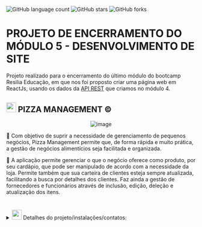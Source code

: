 ![GitHub language count](https://img.shields.io/github/languages/count/NodjaLima/pizza_management?color=blue&logoColor=blue&style=flat-square)
![GitHub stars](https://img.shields.io/github/stars/NodjaLima?style=flat-square)
![GitHub forks](https://img.shields.io/github/forks/NodjaLima/pizza_management?style=flat-square)

# PROJETO DE ENCERRAMENTO DO MÓDULO 5 - DESENVOLVIMENTO DE SITE

Projeto realizado para o encerramento do último módulo do bootcamp Resilia Educação, em que nos foi proposto criar 
uma página web em ReactJs, usando os dados da [API REST](https://github.com/rnegrelly/Projeto-M4-API_REST.git) que criamos no módulo 4.

## <img src="https://emojis.slackmojis.com/emojis/images/1643515427/14464/pizza.gif?1643515427" width="26px"> PIZZA MANAGEMENT ©

<div align="center">
  
![image](https://user-images.githubusercontent.com/100171322/189219245-cabfee1b-6edf-4327-a53d-e10332ecb138.png)

</div>
  
 🔹 Com objetivo de suprir a necessidade de gerenciamento de pequenos negócios, Pizza Management permite que, de forma rápida e muito prática, 
a gestão de negócios alimentícios seja facilitada e organizada.

 🔹 A aplicação permite gerenciar o que o negócio oferece como produto, por seu cardápio, que pode ser manipulado de acordo com a necessidade da loja. 
Permite também que sua carteira de clientes esteja sempre atualizada, facilitando a busca por detalhes dos clientes. Faz ainda a gestão de fornecedores 
e funcionários através de inclusão, edição, deleção e atualização dos itens.

#
<details>
<summary> <img src="https://emojis.slackmojis.com/emojis/images/1643515222/12401/pizza_spin.gif?1643515222" width="26px"> Detalhes do projeto/instalações/contatos: </summary>
<br />

<br>
 
 ## Detalhes do projeto: 
  
✔ Implementar, utilizando a biblioteca React.js, um site que:

1. [x] Utilize endpoints da API que foi criada no M4 com Node.Js e Express;
2. [x] Utilizar o README.md do repositório para documentação do projeto;
3. [x] Utilizar a biblioteca react-router-dom para roteamento das páginas;
4. [x] Utilizar CSS Grid para definição do layout das páginas;
5. [x] Tenha uma animação CSS para carregamento inicial do site(sem biblioteca).
6. [x] Contenha as funcionalidades básicas do CRUD:
7. [x] Página para listar os cadastros com opção de busca;
8. [x] Página para incluir um novo registro;
9. [x] Página para editar os cadastros;
10. [x] Opção de excluir itens cadastrados.

  
## Para instalar o nosso projeto na sua máquina, siga as instruções a seguir:
  
 
 1. CLONAR ESSE REPOSITÓRIO: 
 ```
     git clone https://github.com/NodjaLima/pizza_management.git
 ```

2. ACESSAR A PASTA CRIADA ATRAVÉS DO CMD USANDO O COMANDO: 
 ```
      cd pizza_management
 ```      
3. INSTALAR DEPENDÊNCIAS:
 ```
      npm install
  ```     	    
4. INICIANDO O SERVIDOR:
 ```
      npm run dev
 ```
  
<div align='center'>  

## Login:

Para acessar o site e as funcionalidades das entidades, é preciso realizar o login em nossa aplicação. 
A base de cadastros que possuem acesso ao site é a base de Colaboradores, onde o id_colaborador é usado para preencher o campo "Usuário" e o cpf_colaborador deve ser usado no campo "Senha".
É possível ver no console de desenvolvimento os colaboradores cadastrados. Todos eles tem acesso as funcionalidades da aplicação.

Caso não haja nenhum cadastro devido ao reset da API, por favor, utilize o POSTMAN ou INSOMNIA para realizar uma requisição POST, passando o objeto abaixo:

```{
    "nome_colaborador": "Andressa Ricardo de Amorim",
    "cpf_colaborador": "12345",
    "endereco_colaborador": "Av. Edgard Romero nº 87, Madureira, Rio de Janeiro - RJ",
    "cargo_colaborador": "Administrador contábil",
    "email_colaborador": "homerolinspaiva81@oi.com.br",
    "telefone_colaborador": "(21)98416-2188",
    "turno_colaborador": "Noite",
    "salario_colaborador": "R$ 2.165,30",
    "admissao_colaborador": "13/07/2019",
    "demissao_colaborador": "null"
    }```

O campo usuário deverá ser preenchido com '1' e o campo senha com o cpf cadastrado, que no exemplo acima é '12345'.

Após o sucesso do login, as rotas estarão livres para navegação.


## CRUD de entidades

Essa aplicação trabalha com as entidades Cardapio, Clientes, Colaboradores e Fornecedores. 
Dentro das funcionalidades de cada entidade, é possível realizar cadastro, deletar, editar e listar os itens que estão no banco de dados.
Todas as requisições devem respeitas as exigencias da API que está sendo consumida. Para mais informações a respeito, visite o repositório da API em https://github.com/rnegrelly/Projeto-M4-API_REST.
  
 ## Status do Projeto
![Bagde](https://img.shields.io/badge/Status%20do%20Projeto-Concluído-blue)


## Time desenvolvedor ![image](https://user-images.githubusercontent.com/100171322/189221961-f345daf6-4da6-45c8-bc44-0b5832d6693b.png):
	

 **Larrissa Lira** - [larrissalira](https://github.com/larrissalira)
 **Nodja Lima** - [NodjaLima](https://github.com/NodjaLima)
 **Renato Negrelly** - [rnegrelly](https://github.com/rnegrelly/)
 **Helder Lucas** -  [devhelderlrs](https://github.com/devhelderlrs)

---
  
[⬆ Voltar ao Topo](#projeto-de-encerramento-do-módulo-5---desenvolvimento-de-site)
  
